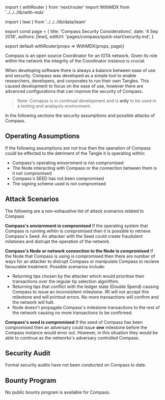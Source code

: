 import { withRouter } from 'next/router'
import WithMDX from '../../../lib/with-mdx'

import { lewi } from '../../../lib/data/team'

export const page = {
title: 'Compass Security Considerations',
date: '4 Sep 2018',
authors: [lewi],
editUrl: 'pages/compass/quick-start/security.md',
}

export default withRouter(props => WithMDX(props, page))

Compass is an open source Coordinator for an IOTA network. Given its role within the network the integrity of the Coordinator instance is crucial. 

When developing software there is always a balance between ease of use and security. Compass was developed as a simple tool to enable researchers, developers, and corporates to run their own Tangles. This caused development to focus on the ease of use, however there are advanced configurations that can improve the security of Compass. 

> Note: Comapss is in continual development and is **only** to be used in a testing and analaysis environment. 

In the following sections the security assumptions and possible attacks of Compass.

## Operating Assumptions
If the following assumptions are not true then the operation of Compass could be effected to the detriment of the Tangle it is operating within:
- Compass's operating enivornment is not compromised
- The Node interacting with Compass or the connection between them is it not compromised
- Compass's SEED has not been compromised
- The signing scheme used is not compromised


## Attack Scenarios
The following are a non-exhaustive list of attack scenarios related to Compass

**Compass's enviornment is compromised**
If the operating system that Compass is running wihtin is compromised then it is possible to retrieve Compass's Seed. An attacker with the Seed could create fraudulent milstones and distrupt the operation of the network.

**Compass's Node or network connection to the Node is compromised**
If the Node that Compass is using is compromised then there are number of ways for an attacker to distrupt Compass or manipulate Compass to recieve favourable treatment. Possible scenarios include:
- Returning tips chosen by the attacker which would prioritise their transactions over the regular tip selection algorithim.
- Returning tips that conflict with the ledger state (Double Spend) causing Compass to issue an inconsisitent milestone. IRI will not accept this milestone and will printout errors. No more transactions will confirm and the network will halt.
- Node doesn't propagate Compass's milestone transactions to the rest of the network causing no more transactions to be confirmed.

**Compass's seed is compromised**
If the seed of Compass has been compromised then an adversary could issue **one** milestone before the Compass instance would error out. However, in this situation they would be able to continue as the networks's adversary controlled Compass.


## Security Audit
Formal security audits have not been conducted on Compass to date. 

## Bounty Program
No public bounty program is available for Compass.